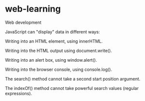 # web-learning
Web development


JavaScript can "display" data in different ways:

Writing into an HTML element, using innerHTML.

Writing into the HTML output using document.write().

Writing into an alert box, using window.alert().

Writing into the browser console, using console.log().

The search() method cannot take a second start position argument.

The indexOf() method cannot take powerful search values (regular expressions).
